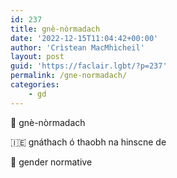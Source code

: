 ```yaml
---
id: 237
title: gnè-nòrmadach
date: '2022-12-15T11:04:42+00:00'
author: 'Crìstean MacMhìcheil'
layout: post
guid: 'https://faclair.lgbt/?p=237'
permalink: /gne-normadach/
categories:
    - gd
---
```


&#x1f3f4;&#xe0067;&#xe0062;&#xe0073;&#xe0063;&#xe0074;&#xe007f; gnè-nòrmadach

&#x1f1ee;&#x1f1ea; gnáthach ó thaobh na hinscne de

&#x1f3f4;&#xe0067;&#xe0062;&#xe0065;&#xe006e;&#xe0067;&#xe007f; gender normative
